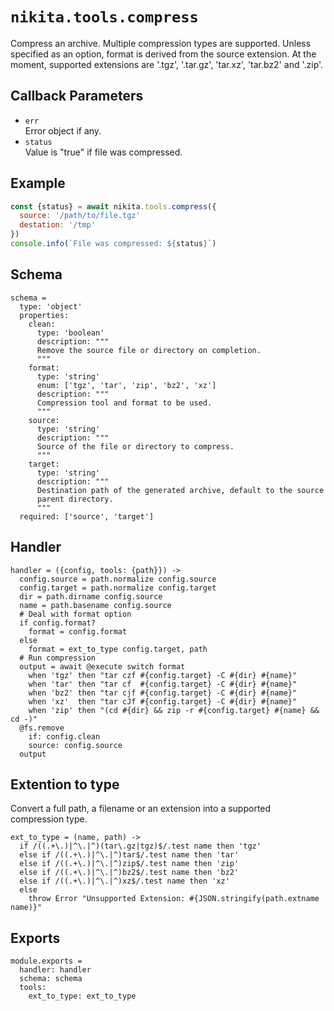 
# `nikita.tools.compress`

Compress an archive. Multiple compression types are supported. Unless
specified as an option, format is derived from the source extension. At the
moment, supported extensions are '.tgz', '.tar.gz', 'tar.xz', 'tar.bz2' and '.zip'.

## Callback Parameters

* `err`   
  Error object if any.   
* `status`   
  Value is "true" if file was compressed.   

## Example

```js
const {status} = await nikita.tools.compress({
  source: '/path/to/file.tgz'
  destation: '/tmp'
})
console.info(`File was compressed: ${status}`)
```


## Schema

    schema =
      type: 'object'
      properties:
        clean:
          type: 'boolean'
          description: """
          Remove the source file or directory on completion.
          """
        format:
          type: 'string'
          enum: ['tgz', 'tar', 'zip', 'bz2', 'xz']
          description: """
          Compression tool and format to be used.
          """
        source:
          type: 'string'
          description: """
          Source of the file or directory to compress.
          """
        target:
          type: 'string'
          description: """
          Destination path of the generated archive, default to the source
          parent directory.
          """
      required: ['source', 'target']

## Handler

    handler = ({config, tools: {path}}) ->
      config.source = path.normalize config.source
      config.target = path.normalize config.target
      dir = path.dirname config.source
      name = path.basename config.source
      # Deal with format option
      if config.format?
        format = config.format
      else
        format = ext_to_type config.target, path
      # Run compression
      output = await @execute switch format
        when 'tgz' then "tar czf #{config.target} -C #{dir} #{name}"
        when 'tar' then "tar cf  #{config.target} -C #{dir} #{name}"
        when 'bz2' then "tar cjf #{config.target} -C #{dir} #{name}"
        when 'xz'  then "tar cJf #{config.target} -C #{dir} #{name}"
        when 'zip' then "(cd #{dir} && zip -r #{config.target} #{name} && cd -)"
      @fs.remove
        if: config.clean
        source: config.source
      output

## Extention to type

Convert a full path, a filename or an extension into a supported compression 
type.

    ext_to_type = (name, path) ->
      if /((.+\.)|^\.|^)(tar\.gz|tgz)$/.test name then 'tgz'
      else if /((.+\.)|^\.|^)tar$/.test name then 'tar'
      else if /((.+\.)|^\.|^)zip$/.test name then 'zip'
      else if /((.+\.)|^\.|^)bz2$/.test name then 'bz2'
      else if /((.+\.)|^\.|^)xz$/.test name then 'xz'
      else
        throw Error "Unsupported Extension: #{JSON.stringify(path.extname name)}"

## Exports

    module.exports =
      handler: handler
      schema: schema
      tools:
        ext_to_type: ext_to_type

